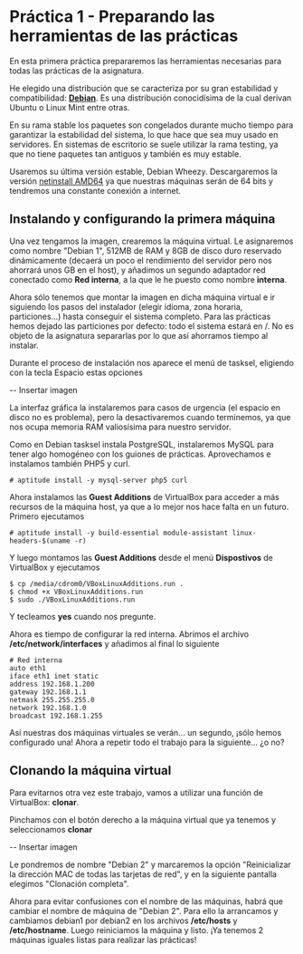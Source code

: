 # Práctica 1 - Preparando las herramientas de las prácticas

En esta primera práctica prepararemos las herramientas necesarias para todas las prácticas
de la asignatura.

He elegido una distribución que se caracteriza por su gran estabilidad y compatibilidad: **[Debian](https://www.debian.org/)**.
Es una distribución conocidísima de la cual derivan Ubuntu o Linux Mint entre otras.

En su rama stable los paquetes son congelados durante mucho tiempo para garantizar la estabilidad
del sistema, lo que hace que sea muy usado en servidores. En sistemas de escritorio se suele
utilizar la rama testing, ya que no tiene paquetes tan antiguos y también es muy estable.

Usaremos su última versión estable, Debian Wheezy. Descargaremos la versión [netinstall AMD64](http://cdimage.debian.org/debian-cd/7.8.0/amd64/iso-cd/debian-7.8.0-amd64-netinst.iso) ya que nuestras máquinas serán de 64 bits y tendremos una constante conexión a internet.

## Instalando y configurando la primera máquina

Una vez tengamos la imagen, crearemos la máquina virtual. Le asignaremos como nombre "Debian 1", 512MB de RAM y 8GB de disco duro reservado dinámicamente (decaerá un poco el rendimiento del servidor pero nos ahorrará unos GB en el host), y añadimos un segundo adaptador red conectado como **Red interna**, a la que le he puesto como nombre **interna**.

Ahora sólo tenemos que montar la imagen en dicha máquina virtual e ir siguiendo los pasos del instalador (elegir idioma, zona horaria, particiones...) hasta conseguir el sistema completo. Para las prácticas hemos dejado las particiones por defecto: todo el sistema estará en /. No es objeto de la asignatura separarlas por lo que así ahorramos tiempo al instalar.

Durante el proceso de instalación nos aparece el menú de tasksel, eligiendo con la tecla Espacio estas opciones

-- Insertar imagen

La interfaz gráfica la instalaremos para casos de urgencia (el espacio en disco no es problema), pero la desactivaremos cuando terminemos, ya que nos ocupa memoria RAM valiosísima para nuestro servidor.

Como en Debian tasksel instala PostgreSQL, instalaremos MySQL para tener algo homogéneo con los guiones de prácticas. Aprovechamos e instalamos también PHP5 y curl.

```
# aptitude install -y mysql-server php5 curl
```

Ahora instalamos las **Guest Additions** de VirtualBox para acceder a más recursos de la máquina host, ya que a lo mejor nos hace falta en un futuro. Primero ejecutamos

```
# aptitude install -y build-essential module-assistant linux-headers-$(uname -r)
```

Y luego montamos las **Guest Additions** desde el menú **Dispostivos** de VirtualBox y ejecutamos

```
$ cp /media/cdrom0/VBoxLinuxAdditions.run .
$ chmod +x VBoxLinuxAdditions.run
$ sudo ./VBoxLinuxAdditions.run
```

Y tecleamos **yes** cuando nos pregunte.

Ahora es tiempo de configurar la red interna. Abrimos el archivo **/etc/network/interfaces** y añadimos al final lo siguiente

```
# Red interna
auto eth1
iface eth1 inet static
address 192.168.1.200
gateway 192.168.1.1
netmask 255.255.255.0
network 192.168.1.0
broadcast 192.168.1.255
```

Así nuestras dos máquinas virtuales se verán... un segundo, ¡sólo hemos configurado una! Ahora a repetir todo el trabajo para la siguiente... ¿o no?

## Clonando la máquina virtual

Para evitarnos otra vez este trabajo, vamos a utilizar una función de VirtualBox: **clonar**.

Pinchamos con el botón derecho a la máquina virtual que ya tenemos y seleccionamos **clonar**

-- Insertar imagen

Le pondremos de nombre "Debian 2" y marcaremos la opción "Reinicializar la dirección MAC de todas las tarjetas de red", y en la siguiente pantalla elegimos "Clonación completa".

Ahora para evitar confusiones con el nombre de las máquinas, habrá que cambiar el nombre de máquina de "Debian 2". Para ello la arrancamos y cambiamos debian1 por debian2 en los archivos **/etc/hosts** y **/etc/hostname**. Luego reiniciamos la máquina y listo. ¡Ya tenemos 2 máquinas iguales listas para realizar las prácticas!

